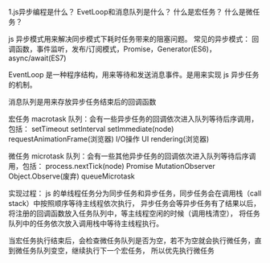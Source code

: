 1.js异步编程是什么？ EvetLoop和消息队列是什么？ 什么是宏任务？ 什么是微任务？

js 异步模式用来解决同步模式下耗时任务带来的阻塞问题。
常见的异步模式：
回调函数，事件监听，发布/订阅模式，Promise，Generator(ES6)，async/await(ES7)

EventLoop 是一种程序结构，用来等待和发送消息事件。是用来实现 js 异步任务的机制。

消息队列是用来存放异步任务结束后的回调函数

宏任务 macrotask 队列：会有一些异步任务的回调依次进入队列等待后序调用，包括：
setTimeout setInterval  setImmediate(node)  requestAnimationFrame(浏览器)  I/O操作  UI rendering(浏览器)

微任务 microtask 队列：会有一些其他异步任务的回调依次进入队列等待后序调用，包括：
process.nextTick(node) Promise MutationObserver Object.Observe(废弃) queueMicrotask

实现过程：
js 的单线程任务分为同步任务和异步任务，同步任务会在调用栈（call stack）中按照顺序等待主线程依次执行，
异步任务会等异步任务有了结果以后，将注册的回调函数放入任务队列中，等主线程空闲的时候（调用栈清空），
将任务队列中的任务依次放入调用栈中等待主线程执行。

当宏任务执行结束后，会检查微任务队列是否为空，若不为空就会执行微任务，直到微任务队列变空，继续执行下一个宏任务，
所以优先执行微任务






